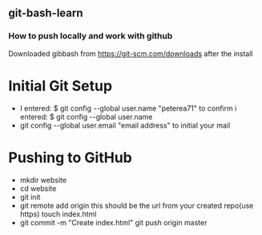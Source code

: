 ## git-bash-learn
### How to push locally and work with github
Downloaded gibbash from https://git-scm.com/downloads
after the install 
# Initial Git Setup
* I entered: $ git config --global user.name "peterea71"
     to confirm i entered: $ git config --global user.name 
* git config --global user.email "email address" to initial your mail
# Pushing to GitHub
* mkdir website
* cd website
* git init
* git remote add origin this should be the url from your created repo(use https) touch index.html
* git commit -m "Create index.html" git push origin master
